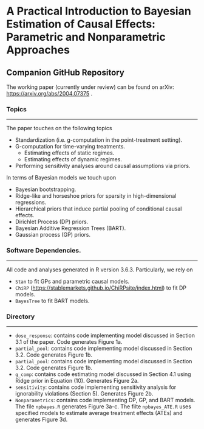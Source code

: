 # A Practical Introduction to Bayesian Estimation of Causal Effects: Parametric and Nonparametric Approaches
## Companion GitHub Repository

The working paper (currently under review) can be found on arXiv: https://arxiv.org/abs/2004.07375 .

### Topics

---

The paper touches on the following topics
- Standardization (i.e. g-computation in the point-treatment setting).
- G-computation for time-varying treatments.
  - Estimating effects of static regimes.
  - Estimating effects of dynamic regimes.
- Performing sensitivity analyses around causal assumptions via priors.

In terms of Bayesian models we touch upon
- Bayesian bootstrapping. 
- Ridge-like and horseshoe priors for sparsity in high-dimensional regressions. 
- Hierarchical priors that induce partial pooling of conditional causal effects.
- Dirichlet Process (DP) priors.
- Bayesian Additive Regression Trees (BART).
- Gaussian process (GP) priors.

### Software Dependencies.

---

All code and analyses generated in R version 3.6.3. Particularly, we rely on 
- `Stan` to fit GPs and parametric causal models. 
- `ChiRP` (https://stablemarkets.github.io/ChiRPsite/index.html) to fit DP models. 
- `BayesTree` to fit BART models.

### Directory

---

- `dose_response`: contains code implementing model discussed in Section 3.1 of the paper. Code generates Figure 1a.
- `partial_pool`: contains code implementing model discussed in Section 3.2. Code generates Figure 1b.
- `partial_pool`: contains code implementing model discussed in Section 3.2. Code generates Figure 1b.
- `g_comp`: contains code estimating model discussed in Section 4.1 using Ridge prior in Equation (10). Generates Figure 2a.
- `sensitivity`: contains code implementing sensitivity analysis for ignorability violations (Section 5). Generates Figure 2b.
- `Nonparametrics`: contains code implementing DP, GP, and BART models. The file `npbayes.R` generates Figure 3a-c. The filte `npbayes_ATE.R` uses specified models to estimate average treatment effects (ATEs) and generates Figure 3d.



